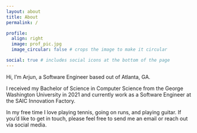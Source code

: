 ```yaml
---
layout: about
title: About
permalink: /

profile:
  align: right
  image: prof_pic.jpg
  image_circular: false # crops the image to make it circular

social: true # includes social icons at the bottom of the page
---
```


Hi, I’m Arjun, a Software Engineer based out of Atlanta, GA.

I received my Bachelor of Science in Computer Science from the George Washington University in 2021 and currently work as a Software Engineer at the SAIC Innovation Factory.

In my free time I love playing tennis, going on runs, and playing guitar. If you’d like to get in touch, please feel free to send me an email or reach out via social media.

